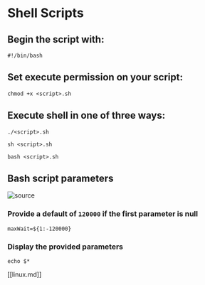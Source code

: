 # Shell Scripts

## Begin the script with:
```
#!/bin/bash
```

## Set execute permission on your script: 
```
chmod +x <script>.sh
```

## Execute shell in one of three ways:
```
./<script>.sh
```
```  
sh <script>.sh
```
```
bash <script>.sh
```
## Bash script parameters
![source](https://tecadmin.net/tutorial/bash-scripting/bash-command-arguments/)

### Provide a default of `120000` if the first parameter is null
```
maxWait=${1:-120000}
```

### Display the provided parameters
```
echo $*
```

[[linux.md]]

